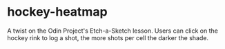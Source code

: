 # hockey-heatmap
A twist on the Odin Project's Etch-a-Sketch lesson. Users can click on the hockey rink to log a shot, the more shots per cell the darker the shade.
